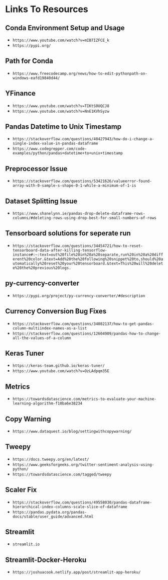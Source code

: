 # Links To Resources

## Conda Environment Setup and Usage

- `https://www.youtube.com/watch?v=mIB7IZFCE_k`
- `https://pypi.org/`

## Path for Conda

- `https://www.freecodecamp.org/news/how-to-edit-pythonpath-on-windows-eafd19840d44/`

## YFinance

- `https://www.youtube.com/watch?v=TIKtS0UQCJ8`
- `https://www.youtube.com/watch?v=NnE1KVhSyzw`

## Pandas Datetime to Unix Timestamp

- `https://stackoverflow.com/questions/40427943/how-do-i-change-a-single-index-value-in-pandas-dataframe`
- `https://www.codegrepper.com/code-examples/python/pandas+datetime+to+unix+timestamp`

## Preprocessor Issue

- `https://stackoverflow.com/questions/53421626/valueerror-found-array-with-0-sample-s-shape-0-1-while-a-minimum-of-1-is`

## Dataset Splitting Issue

- `https://www.shanelynn.ie/pandas-drop-delete-dataframe-rows-columns/#deleting-rows-using-drop-best-for-small-numbers-of-rows`

## Tensorboard solutions for seperate run

- `https://stackoverflow.com/questions/34454721/how-to-reset-tensorboard-data-after-killing-tensorflow-instance#:~:text=out%20file%20in%20a%20separate,run%20in%20a%20different%20color.&text=Add%20the%20following%20snippet%20to,should%20automatically%20reset%20your%20tensorboard.&text=This%20will%20delete%20the%20previous%20logs.`

## py-currency-converter

- `https://pypi.org/project/py-currency-converter/#description`

## Currency Conversion Bug Fixes

- `https://stackoverflow.com/questions/34082137/how-to-get-pandas-column-multiindex-names-as-a-list`
- `https://stackoverflow.com/questions/12604909/pandas-how-to-change-all-the-values-of-a-column`

## Keras Tuner

- `https://keras-team.github.io/keras-tuner/`
- `https://www.youtube.com/watch?v=OzLAdpqm35E`

## Metrics

- `https://towardsdatascience.com/metrics-to-evaluate-your-machine-learning-algorithm-f10ba6e38234`

## Copy Warning

- `https://www.dataquest.io/blog/settingwithcopywarning/`

## Tweepy

- `https://docs.tweepy.org/en/latest/`
- `https://www.geeksforgeeks.org/twitter-sentiment-analysis-using-python/`
- `https://towardsdatascience.com/tagged/tweepy`

## Scaler Fix

- `https://stackoverflow.com/questions/49558030/pandas-dataframe-hierarchical-index-columns-scale-slice-of-dataframe`
- `https://pandas.pydata.org/pandas-docs/stable/user_guide/advanced.html`

## Streamlit

- `streamlit.io`

## Streamlit-Docker-Heroku

- `https://joshuacook.netlify.app/post/streamlit-app-heroku/`